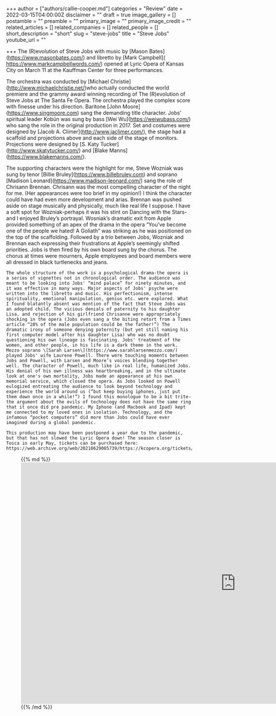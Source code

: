 +++
author = ["authors/callie-cooper.md"]
categories = "Review"
date = 2022-03-15T04:00:00Z
disclaimer = ""
draft = true
image_gallery = []
postamble = ""
preamble = ""
primary_image = ""
primary_image_credit = ""
related_articles = []
related_companies = []
related_people = []
short_description = "short"
slug = "steve-jobs"
title = "Steve Jobs"
youtube_url = ""

+++
The (R)evolution of Steve Jobs with music by \[Mason Bates\](https://www.masonbates.com/) and libretto by \[Mark Campbell\](​​https://www.markcampbellwords.com/) opened at Lyric Opera of Kansas City on March 11 at the Kauffman Center for three performances. 

The orchestra was conducted by \[Michael Christie\](http://www.michaelchristie.net/)who actually conducted the world premiere and the grammy award winning recording of The (R)evolution of Steve Jobs at The Santa Fe Opera. The orchestra played the complex score with finesse under his direction. Baritone \[John Moore\](https://www.singmoore.com) sang the demanding title character. Jobs’ spiritual leader Kobūn was sung by bass \[Wei Wu\](https://weiwubass.com/) who sang the role in the original production in 2017. Set and costumes were designed by \[Jacob A. Climer\](http://www.jaclimer.com/), the stage had a scaffold and projections above and each side of the stage of monitors. Projections were designed by \[S. Katy Tucker\](http://www.skatytucker.com/) and \[Blake Manns\](https://www.blakemanns.com/).

The supporting characters were the highlight for me, Steve Wozniak was sung by tenor \[Billie Bruley\](https://www.billebruley.com) and soprano \[Madison Leonard\](https://www.madison-leonard.com/) sang the role of Chrisann Brennan. Chrisann was the most compelling character of the night for me. (Her appearances were too brief in my opinion!) I think the character could have had even more development and arias. Brennan was pushed aside on stage musically and physically, much like real life I suppose. I have a soft spot for Wozniak-perhaps it was his stint on Dancing with the Stars-and I enjoyed Bruley’s portrayal. Wosniak’s dramatic exit from Apple provided something of an apex of the drama in the opera “You’ve become one of the people we hated! A Goliath” was striking as he was positioned on the top of the scaffolding. Followed by a trio between Jobs, Wozniak and Brennan each expressing their frustrations at Apple’s seemingly shifted priorities. Jobs is then fired by his own board sung by the chorus. The chorus at times were mourners, Apple employees and board members were all dressed in black turtlenecks and jeans.

	The whole structure of the work is a psychological drama-the opera is a series of vignettes not in chronological order. The audience was meant to be looking into Jobs' “mind palace” for ninety minutes, and it was effective in many ways. Major aspects of Jobs' psyche were written into the libretto and music. His perfectionism, intense spirituality, emotional manipulation, genius etc. were explored. What I found blatantly absent was mention of the fact that Steve Jobs was an adopted child. The vicious denials of paternity to his daughter Lisa, and rejection of his girlfriend Chrisanne were appropriately shocking in the opera (Jobs even sang a the biting retort from a Times article “28% of the male population could be the father!”) The dramatic irony of someone denying paternity (but yet still naming his first computer model after his daughter Lisa) who was no doubt questioning his own lineage is fascinating. Jobs' treatment of the women, and other people, in his life is a dark theme in the work. Mezzo soprano \[Sarah Larsen\](https://www.sarahlarsenmezzo.com/) played Jobs' wife Laurene Powell. There were touching moments between Jobs and Powell, with Larsen and Moore’s voices blending together well. The character of Powell, much like in real life, humanized Jobs. His denial of his own illness was heartbreaking, and in the ultimate look at one's own mortality, Jobs made an appearance at his own memorial service, which closed the opera. As Jobs looked on Powell eulogized entreating the audience to look beyond technology and experience the world around us (“but keep buying iphones, just put them down once in a while!”) I found this monologue to be a bit trite-the argument about the evils of technology does not have the same ring that it once did pre pandemic. My Iphone (and Macbook and Ipad) kept me connected to my loved ones in isolation. Technology, and the infamous “pocket computers” did more than Jobs could have ever imagined during a global pandemic.

	This production may have been postponed a year due to the pandemic, but that has not slowed the Lyric Opera down! The season closer is Tosca in early May, tickets can be purchased here: https://web.archive.org/web/20210629085739/https://kcopera.org/tickets/.

<figure data-type="video">{{% md %}}<iframe width="1164" height="655" src="https://www.youtube.com/embed/mPlAmazgDwc" title="YouTube video player" frameborder="0" allow="accelerometer; autoplay; clipboard-write; encrypted-media; gyroscope; picture-in-picture" allowfullscreen></iframe>{{% /md %}}

</figure>